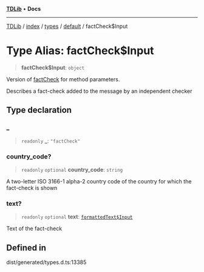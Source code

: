 [**TDLib**](../../../../../../README.md) • **Docs**

***

[TDLib](../../../../../../modules.md) / [index](../../../../../README.md) / [types](../../../README.md) / [default](../README.md) / factCheck$Input

# Type Alias: factCheck$Input

> **factCheck$Input**: `object`

Version of [factCheck](factCheck-1.md) for method parameters.

Describes a fact-check added to the message by an independent checker

## Type declaration

### \_

> `readonly` **\_**: `"factCheck"`

### country\_code?

> `readonly` `optional` **country\_code**: `string`

A two-letter ISO 3166-1 alpha-2 country code of the country for which the fact-check is shown

### text?

> `readonly` `optional` **text**: [`formattedText$Input`](formattedText$Input-1.md)

Text of the fact-check

## Defined in

dist/generated/types.d.ts:13385

